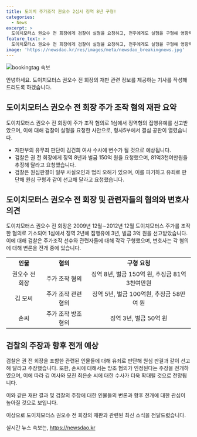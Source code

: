 ```yaml
---
title: 도이치 주가조작 권오수 2심서 징역 8년 구형!
categories:
  - News
excerpt: >
  도이치모터스 권오수 전 회장에게 검찰이 실형을 요청하고, 전주에게도 실형을 구형해 영향력이 큰 김건희 여사와 관련된 수사에도 변수가 될 것으로 보입니다. 권 전 회장은 주가 조작과 관련, 검찰이 징역 8년과 벌금 150억 원을 요청하였으며, 주가조작 선수들에게도 각각 유죄 판결과 벌금이 내려졌습니다. 전주 손씨의 경우 방조 혐의로 징역 3년과 벌금 50억 원이 요청되었습니다. 관련하여 김 여사와 최은순 씨의 추가 수사 가능성이 제기됩니다.
feature_text: >
  도이치모터스 권오수 전 회장에게 검찰이 실형을 요청하고, 전주에게도 실형을 구형해 영향력이 큰 김건희 여사와 관련된 수사에도 변수가 될 것으로 보입니다. 권 전 회장은 주가 조작과 관련, 검찰이 징역 8년과 벌금 150억 원을 요청하였으며, 주가조작 선수들에게도 각각 유죄 판결과 벌금이 내려졌습니다. 전주 손씨의 경우 방조 혐의로 징역 3년과 벌금 50억 원이 요청되었습니다. 관련하여 김 여사와 최은순 씨의 추가 수사 가능성이 제기됩니다.
image: 'https://newsdao.kr/res/images/meta/newsdao_breakingnews.jpg'
---
```


<p><img src="https://newsdao.kr/res/images/meta/newsdao_breakingnews.jpg" alt="bookingtag 속보" /></p>

<p>안녕하세요. 도이치모터스 권오수 전 회장의 재판 관련 정보를 제공하는 기사를 작성해드리도록 하겠습니다.</p>

<h2 data-ke-size="size26">도이치모터스 권오수 전 회장 주가 조작 혐의 재판 요약</h2>

<p>도이치모터스 권오수 전 회장이 주가 조작 혐의로 1심에서 징역형의 집행유예를 선고받았으며, 이에 대해 검찰이 실형을 요청한 사안으로, 형사5부에서 결심 공판이 열렸습니다.</p>

<ul>
  <li>재판부의 유무죄 판단이 김건희 여사 수사에 변수가 될 것으로 예상됩니다.</li>
  <li>검찰은 권 전 회장에게 징역 8년과 벌금 150억 원을 요청했으며, 81억3천여만원을 추징해 달라고 요청했습니다.</li>
  <li>검찰은 원심판결이 일부 사실오인과 법리 오해가 있으며, 이를 파기하고 유죄로 판단해 원심 구형과 같이 선고해 달라고 요청했습니다.</li>
</ul>

<p data-ke-size="size16"></p>

<h2 data-ke-size="size26">도이치모터스 권오수 전 회장 및 관련자들의 혐의와 변호사 의견</h2>

<p>도이치모터스 권오수 전 회장은 2009년 12월∼2012년 12월 도이치모터스 주가를 조작한 혐의로 기소되어 1심에서 징역 2년에 집행유예 3년, 벌금 3억 원을 선고받았습니다. 이에 대해 검찰은 주가조작 선수와 관련자들에 대해 각각 구형했으며, 변호사는 각 혐의에 대해 변론을 전개 중에 있습니다.</p>

<table>
  <tr>
    <td style="text-align: center; height: 17px;"><b>인물</b></td>
    <td style="text-align: center; height: 17px;"><b>혐의</b></td>
    <td style="text-align: center; height: 17px;"><b>구형 요청</b></td>
  </tr>
  <tr>
    <td style="text-align: center; height: 17px;">권오수 전 회장</td>
    <td style="text-align: center; height: 17px;">주가 조작 혐의</td>
    <td style="text-align: center; height: 17px;">징역 8년, 벌금 150억 원, 추징금 81억3천여만원</td>
  </tr>
  <tr>
    <td style="text-align: center; height: 17px;">김 모씨</td>
    <td style="text-align: center; height: 17px;">주가 조작 관련 혐의</td>
    <td style="text-align: center; height: 17px;">징역 5년, 벌금 100억원, 추징금 58만여 원</td>
  </tr>
  <tr>
    <td style="text-align: center; height: 17px;">손씨</td>
    <td style="text-align: center; height: 17px;">주가 조작 방조 혐의</td>
    <td style="text-align: center; height: 17px;">징역 3년, 벌금 50억 원</td>
  </tr>
</table>

<p data-ke-size="size16"></p>

<h2 data-ke-size="size26">검찰의 주장과 향후 전개 예상</h2>

<p>검찰은 권 전 회장을 포함한 관련된 인물들에 대해 유죄로 판단해 원심 판결과 같이 선고해 달라고 주장했습니다. 또한, 손씨에 대해서는 방조 혐의가 인정된다는 주장을 전개하였으며, 이에 따라 김 여사와 모친 최은순 씨에 대한 수사가 더욱 확대될 것으로 전망됩니다.</p>

<p>이와 같은 재판 결과 및 검찰의 주장에 대한 인물들의 변론과 향후 전개에 대한 관심이 높아질 것으로 보입니다.</p>

<p>이상으로 도이치모터스 권오수 전 회장의 재판과 관련된 최신 소식을 전달드렸습니다.</p>
실시간 뉴스 속보는, <a href="https://newsdao.kr" rel="dofollow">https://newsdao.kr</a>


